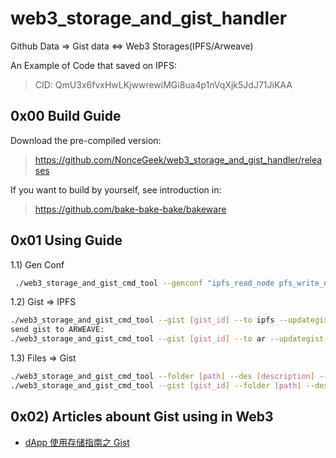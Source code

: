 # web3_storage_and_gist_handler
Github Data => Gist data &lt;=> Web3 Storages(IPFS/Arweave)

An Example of Code that saved on IPFS:

> CID: QmU3x6fvxHwLKjwwrewiMGi8ua4p1nVqXjk5JdJ71JiKAA

## 0x00 Build Guide

Download the pre-compiled version:

> https://github.com/NonceGeek/web3_storage_and_gist_handler/releases

If you want to build by yourself, see introduction in:

> https://github.com/bake-bake-bake/bakeware

## 0x01 Using Guide

1.1) Gen Conf

```bash
 ./web3_storage_and_gist_cmd_tool --genconf "ipfs_read_node pfs_write_node ipfs_project_id ipfs_api_key_secret github_token"
```

1.2) Gist => IPFS

```bash
./web3_storage_and_gist_cmd_tool --gist [gist_id] --to ipfs --updategist
send gist to ARWEAVE:
./web3_storage_and_gist_cmd_tool --gist [gist_id] --to ar --updategist
```

1.3) Files => Gist

```bash
./web3_storage_and_gist_cmd_tool --folder [path] --des [description] --public
./web3_storage_and_gist_cmd_tool --gist [gist_id] --folder [path] --des [description] --public
```

## 0x02) Articles abount Gist using in Web3

* [dApp 使用存储指南之 Gist](https://mp.weixin.qq.com/s/wGkPsU-T0CHPcTbKiGDzLw)
